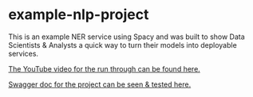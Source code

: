 # example-nlp-project
This is an example NER service using Spacy and was built to show Data Scientists & Analysts a quick way to turn their models into deployable services.

[The YouTube video for the run through can be found here.](https://youtu.be/Maj9v-Ev7-4)

[Swagger doc for the project can be seen & tested here.](http://34.86.252.161/docs)
